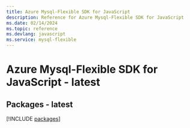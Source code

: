 ```yaml
---
title: Azure Mysql-Flexible SDK for JavaScript
description: Reference for Azure Mysql-Flexible SDK for JavaScript
ms.date: 02/14/2024
ms.topic: reference
ms.devlang: javascript
ms.service: mysql-flexible
---
```

# Azure Mysql-Flexible SDK for JavaScript - latest
## Packages - latest
[!INCLUDE [packages](mysql-flexible-index.md)]